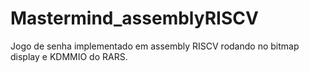 # Mastermind_assemblyRISCV
Jogo de senha implementado em assembly RISCV rodando no bitmap display e KDMMIO do RARS.
